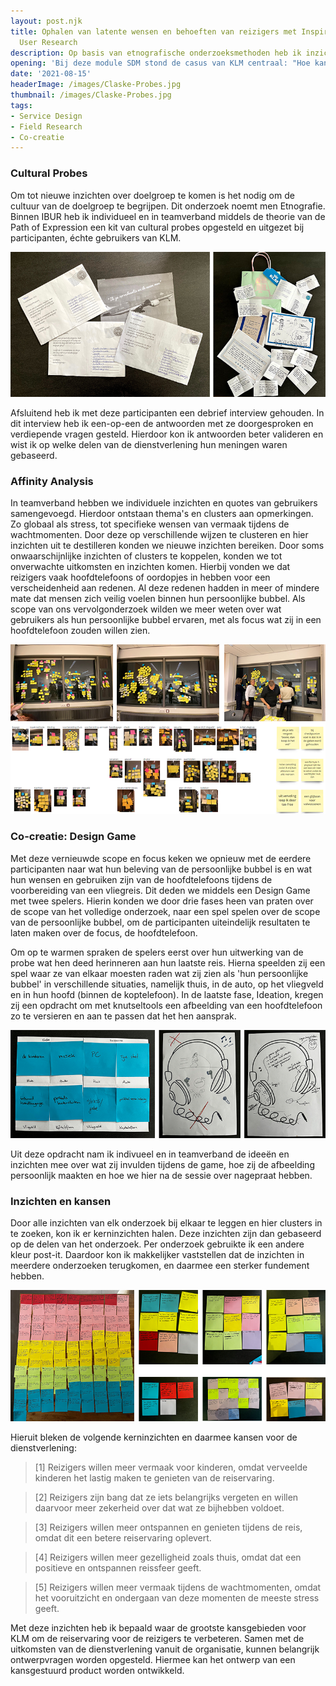 ```yaml
---
layout: post.njk
title: Ophalen van latente wensen en behoeften van reizigers met Inspiration Based
  User Research
description: Op basis van etnografische onderzoeksmethoden heb ik inzichten verzameld over gebruikers van KLM. Deze methodes hebben kansen blootgelegd om de gebruikerservaring al op de grond te verbeteren en reizigers meer gemak te bieden.
opening: 'Bij deze module SDM stond de casus van KLM centraal: "Hoe kan KLM er voor zorgen dat de experience van de KLM-service al op de grond begint?". Voor Inspiration Based User Research zochten we naar de dromen, gedachten en gevoelens van gebruikers, om zo kansen voor de dienstverlening te ontdekken.'
date: '2021-08-15'
headerImage: /images/Claske-Probes.jpg
thumbnail: /images/Claske-Probes.jpg
tags:
- Service Design
- Field Research
- Co-creatie
---
```


### Cultural Probes

Om tot nieuwe inzichten over doelgroep te komen is het nodig om de cultuur van de doelgroep te begrijpen. Dit onderzoek noemt men Etnografie. Binnen IBUR heb ik individueel en in teamverband middels de theorie van de Path of Expression een kit van cultural probes opgesteld en uitgezet bij participanten, échte gebruikers van KLM.

![Ingevulde Cultural Probe en de complete probe kit](/images/cultural-probes.png)

Afsluitend heb ik met deze participanten een debrief interview gehouden. In dit interview heb ik een-op-een de antwoorden met ze doorgesproken en verdiepende vragen gesteld. Hierdoor kon ik antwoorden beter valideren en wist ik op welke delen van de dienstverlening hun meningen waren gebaseerd.

### Affinity Analysis

In teamverband hebben we individuele inzichten en quotes van gebruikers samengevoegd. Hierdoor ontstaan thema's en clusters aan opmerkingen. Zo globaal als stress, tot specifieke wensen van vermaak tijdens de wachtmomenten. Door deze op verschillende wijzen te clusteren en hier inzichten uit te destilleren konden we nieuwe inzichten bereiken. Door soms onwaarschijnlijke inzichten of clusters te koppelen, konden we tot onverwachte uitkomsten en inzichten komen. Hierbij vonden we dat reizigers vaak hoofdtelefoons of oordopjes in hebben voor een verscheidenheid aan redenen. Al deze redenen hadden in meer of mindere mate dat mensen zich veilig voelen binnen hun persoonlijke bubbel. Als scope van ons vervolgonderzoek wilden we meer weten over wat gebruikers als hun persoonlijke bubbel ervaren, met als focus wat zij in een hoofdtelefoon zouden willen zien.

![Affinity analysis: affinity wall en thema's](/images/Affinity-analysis.png)

### Co-creatie: Design Game

Met deze vernieuwde scope en focus keken we opnieuw met de eerdere participanten naar wat hun beleving van de persoonlijke bubbel is en wat hun wensen en gebruiken zijn van de hoofdtelefoons tijdens de voorbereiding van een vliegreis. Dit deden we middels een Design Game met twee spelers. Hierin konden we door drie fases heen van praten over de scope van het volledige onderzoek, naar een spel spelen over de scope van de persoonlijke bubbel, om de participanten uiteindelijk resultaten te laten maken over de focus, de hoofdtelefoon.

Om op te warmen spraken de spelers eerst over hun uitwerking van de probe wat hen deed herinneren aan hun laatste reis. Hierna speelden zij een spel waar ze van elkaar moesten raden wat zij zien als 'hun persoonlijke bubbel' in verschillende situaties, namelijk thuis, in de auto, op het vliegveld en in hun hoofd (binnen de koptelefoon). In de laatste fase, Ideation, kregen zij een opdracht om met knutseltools een afbeelding van een hoofdtelefoon zo te versieren en aan te passen dat het hen aansprak.

![Co-creatie: Design Game Ideation](/images/design-game-ideation.png)

Uit deze opdracht nam ik indivueel en in teamverband de ideeën en inzichten mee over wat zij invulden tijdens de game, hoe zij de afbeelding persoonlijk maakten en hoe we hier na de sessie over nagepraat hebben.

### Inzichten en kansen

Door alle inzichten van elk onderzoek bij elkaar te leggen en hier clusters in te zoeken, kon ik er kerninzichten halen. Deze inzichten zijn dan gebaseerd op de delen van het onderzoek. Per onderzoek gebruikte ik een andere kleur post-it. Daardoor kon ik makkelijker vaststellen dat de inzichten in meerdere onderzoeken terugkomen, en daarmee een sterker fundement hebben.

![Inzichten volgend uit Inspiration Based User Research](/images/inzichten-ibur.png)

Hieruit bleken de volgende kerninzichten en daarmee kansen voor de dienstverlening:

> [1] Reizigers willen meer vermaak voor kinderen, omdat verveelde kinderen het lastig maken te genieten van de reiservaring.

> [2] Reizigers zijn bang dat ze iets belangrijks vergeten en willen daarvoor meer zekerheid over dat wat ze bijhebben voldoet.

> [3] Reizigers willen meer ontspannen en genieten tijdens de reis, omdat dit een betere reiservaring oplevert.

> [4] Reizigers willen meer gezelligheid zoals thuis, omdat dat een positieve en ontspannen reissfeer geeft.

> [5] Reizigers willen meer vermaak tijdens de wachtmomenten, omdat het vooruitzicht en ondergaan van deze momenten de meeste stress geeft.

Met deze inzichten heb ik bepaald waar de grootste kansgebieden voor KLM om de reiservaring voor de reizigers te verbeteren. Samen met de uitkomsten van de dienstverlening vanuit de organisatie, kunnen belangrijk ontwerpvragen worden opgesteld. Hiermee kan het ontwerp van een kansgestuurd product worden ontwikkeld.

